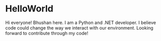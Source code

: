 # HelloWorld

Hi everyone!
Bhushan here. I am a Python and .NET developer.
I believe code could change the way we interact with our environment.
Looking forward to contribute through my code!
